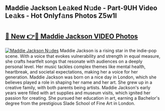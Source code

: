 ## Maddie Jackson Le𝚊ked N𝚞de - Part-9UH Video Le𝚊ks - Hot Onlyf𝚊ns Photos Z5w1l

# <h2><a href="http://ac35329.deff.icu/?id=Maddie+Jackson">🔗 New 👉🔴 Maddie Jackson VIDEO Photos</a></h2>

[![Maddie Jackson N𝚞des](https://i.imgur.com/rIISA9y.gif)](http://ac35329.deff.icu/?id=Maddie+Jackson)
Maddie Jackson is a rising star in the indie-pop scene. With a voice that evokes vulnerability and strength in equal measure, she crafts heartfelt songs that resonate with audiences on a deeply personal level. Her music tackles complex themes like mental health, heartbreak, and societal expectations, making her a voice for her generation. Maddie Jackson was born on a nice day in London, which she believes played a role in shaping her name and her art. She grew up in a creative family, with both parents being artists. Maddie Jackson's early years were filled with art supplies and museum visits, which ignited her passion for creating. She pursued her education in art, earning a Bachelor's degree from the prestigious Slade School of Fine Art in London.
